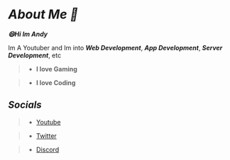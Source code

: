 # ***About Me :scroll:***
***:smile:Hi Im Andy***

Im A Youtuber and Im into ***Web Development***, ***App Development***, ***Server Development***, etc


>* **I love Gaming**

>* **I love Coding**

## ***Socials***
>* [Youtube](https://youtube.com/AndyGames21)

>* [Twitter](https://twitter.com/AndyGames21)

>* [Discord](https://discord.gg/qdwybRgj4D)
